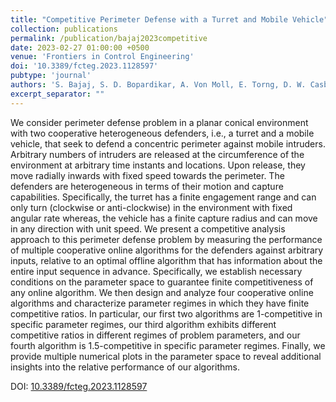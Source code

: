```yaml
---
title: "Competitive Perimeter Defense with a Turret and Mobile Vehicle"
collection: publications
permalink: /publication/bajaj2023competitive
date: 2023-02-27 01:00:00 +0500
venue: 'Frontiers in Control Engineering'
doi: '10.3389/fcteg.2023.1128597'
pubtype: 'journal'
authors: 'S. Bajaj, S. D. Bopardikar, A. Von Moll, E. Torng, D. W. Casbeer'
excerpt_separator: ""
---
```

We consider perimeter defense problem in a planar conical environment with two cooperative heterogeneous defenders, i.e., a turret and a mobile vehicle, that seek to defend a concentric perimeter against mobile intruders. Arbitrary numbers of intruders are released at the circumference of the environment at arbitrary time instants and locations. Upon release, they move radially inwards with fixed speed towards the perimeter. The defenders are heterogeneous in terms of their motion and capture capabilities. Specifically, the turret has a finite engagement range and can only turn (clockwise or anti-clockwise) in the environment with fixed angular rate whereas, the vehicle has a finite capture radius and can move in any direction with unit speed. We present a competitive analysis approach to this perimeter defense problem by measuring the performance of multiple cooperative online algorithms for the defenders against arbitrary inputs, relative to an optimal offline algorithm that has information about the entire input sequence in advance. Specifically, we establish necessary conditions on the parameter space to guarantee finite competitiveness of any online algorithm. We then design and analyze four cooperative online algorithms and characterize parameter regimes in which they have finite competitive ratios. In particular, our first two algorithms are 1-competitive in specific parameter regimes, our third algorithm exhibits different competitive ratios in different regimes of problem parameters, and our fourth algorithm is 1.5-competitive in specific parameter regimes. Finally, we provide multiple numerical plots in the parameter space to reveal additional insights into the relative performance of our algorithms.


DOI: [10.3389/fcteg.2023.1128597](https://doi.org/10.3389/fcteg.2023.1128597)